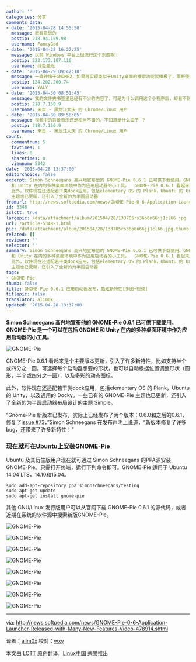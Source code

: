 ```yaml
---
author: ''
categories: 分享
comments_data:
- date: '2015-04-28 14:55:50'
  message: 挺有意思的
  postip: 218.94.159.98
  username: FancyGod
- date: '2015-04-28 16:22:25'
  message: 以前 Windows 平台上很流行这个东西啊！
  postip: 222.173.107.116
  username: 绿色圣光
- date: '2015-04-29 09:42:18'
  message: 一直钟情于GNOME2，如果再实现类似于Unity桌面的搜索功能就棒极了，果断使用，不知道MATE现在进化到什么程度了，一会整整
  postip: 124.202.200.74
  username: YALY
- date: '2015-04-30 08:51:45'
  message: 我的文件夹书签里已经有不少的内容了，可是为什么调用这个小程序后，却看不到书签呢？
  postip: 218.7.150.9
  username: 来自 - 黑龙江大庆 的 Chrome/Linux 用户
- date: '2015-04-30 09:58:05'
  message: 视频中的背景音乐还是相当不错的，不知道是什么曲子 ？
  postip: 218.7.150.9
  username: 来自 - 黑龙江大庆 的 Chrome/Linux 用户
count:
  commentnum: 5
  favtimes: 1
  likes: 0
  sharetimes: 0
  viewnum: 5342
date: '2015-04-28 13:37:00'
editorchoice: false
excerpt: Simon Schneegans 高兴地宣布他的 GNOME-Pie 0.6.1 已可供下载使用。GNOME-Pie 是一个可以在包括 GNOME
  和 Unity 在内的多种桌面环境中作为应用启动器的小工具。  GNOME-Pie 0.6.1 看起来是个主要版本更新，引入了许多新特性，比如支持半个或四分之一圆，可选择每个启动器想要的形状，也可以自动根据位置调整形状（圆形，半个或四分之一圆），以及多彩的动态图标。
  此外，软件现在还适配若干类dock应用，包括elementary OS 的 Plank，Ubuntu 的 Unity，以及通用的 Docky。一些已有的 GNOME-Pie
  主题也已更新，还引入了全新的为半圆启动器
fromurl: http://news.softpedia.com/news/GNOME-Pie-0-6-Application-Launcher-Released-with-Many-New-Features-Video-478914.shtml
id: 5348
islctt: true
largepic: /data/attachment/album/201504/28/133705rs36o6n66jj1cl66.jpg
url: /article-5348-1.html
pic: /data/attachment/album/201504/28/133705rs36o6n66jj1cl66.jpg.thumb.jpg
related: []
reviewer: ''
selector: ''
summary: Simon Schneegans 高兴地宣布他的 GNOME-Pie 0.6.1 已可供下载使用。GNOME-Pie 是一个可以在包括 GNOME
  和 Unity 在内的多种桌面环境中作为应用启动器的小工具。  GNOME-Pie 0.6.1 看起来是个主要版本更新，引入了许多新特性，比如支持半个或四分之一圆，可选择每个启动器想要的形状，也可以自动根据位置调整形状（圆形，半个或四分之一圆），以及多彩的动态图标。
  此外，软件现在还适配若干类dock应用，包括elementary OS 的 Plank，Ubuntu 的 Unity，以及通用的 Docky。一些已有的 GNOME-Pie
  主题也已更新，还引入了全新的为半圆启动器
tags:
- GNOME-Pie
thumb: false
title: GNOME-Pie 0.6.1 应用启动器发布，酷炫新特性[多图+视频]
titlepic: false
translator: alim0x
updated: '2015-04-28 13:37:00'
---
```


**Simon Schneegans 高兴地[宣布](http://simmesimme.github.io/news/2015/04/18/gnome-pie-061/)他的 GNOME-Pie 0.6.1 已可供下载使用。GNOME-Pie 是一个可以在包括 GNOME 和 Unity 在内的多种桌面环境中作为应用启动器的小工具。**


![GNOME-Pie](/data/attachment/album/201504/28/133705rs36o6n66jj1cl66.jpg)


GNOME-Pie 0.6.1 看起来是个主要版本更新，引入了许多新特性，比如支持半个或四分之一圆，可选择每个启动器想要的形状，也可以自动根据位置调整形状（圆形，半个或四分之一圆），以及多彩的动态图标。


此外，软件现在还适配若干类dock应用，包括elementary OS 的 Plank，Ubuntu 的 Unity，以及通用的 Docky。一些已有的 GNOME-Pie 主题也已更新，还引入了全新的为半圆启动器布局设计的主题 Simple。


“Gnome-Pie 新版本已发布，实际上已经发布了两个版本：0.6.0和之后的0.6.1，修复了[issue #73](https://github.com/Simmesimme/Gnome-Pie/issues/73)，”Simon Schneegans 在发布声明上说道，“新版本修复了许多 bug，还带来了许多新特性！”



### 现在就可在Ubuntu上安装GNOME-Pie


Ubuntu 及其衍生版用户现在就可通过 Simon Schneegans 的PPA源安装 GNOME-Pie。只需打开终端，运行下列命令即可。GNOME-Pie 适用于 Ubuntu 14.04 LTS，14.10和15.04。



```
sudo add-apt-repository ppa:simonschneegans/testing
sudo apt-get update
sudo apt-get install gnome-pie

```

其他 GNU/Linux 发行版用户可以从官网下载 GNOME-Pie 0.6.1 的源代码，或者近期在系统的软件源中搜索新版GNOME-Pie。


![GNOME-Pie](/data/attachment/album/201504/28/133705c5j8h8zo4xhkf483.jpg)


![GNOME-Pie](/data/attachment/album/201504/28/133706v6vp6nye6psob8vv.jpg)


![GNOME-Pie](/data/attachment/album/201504/28/133706rw00izvfrzhitt0r.jpg)


![GNOME-Pie](/data/attachment/album/201504/28/133706sfeerh5uvvasae9m.jpg)


![GNOME-Pie](/data/attachment/album/201504/28/133706iylumfpaxmmmsuek.jpg)


![GNOME-Pie](/data/attachment/album/201504/28/133706ld6xyqp1786gvyuy.jpg)


![GNOME-Pie](/data/attachment/album/201504/28/133706dzcnsn6p9notj555.jpg)


![GNOME-Pie](/data/attachment/album/201504/28/133706tyrjb7bcbcn9rby0.jpg)




---


via: <http://news.softpedia.com/news/GNOME-Pie-0-6-Application-Launcher-Released-with-Many-New-Features-Video-478914.shtml>


译者：[alim0x](https://github.com/alim0x) 校对：[wxy](https://github.com/wxy)


本文由 [LCTT](https://github.com/LCTT/TranslateProject) 原创翻译，[Linux中国](http://linux.cn/) 荣誉推出